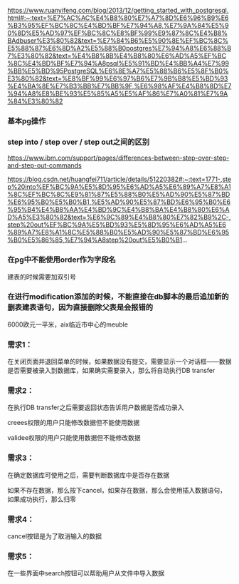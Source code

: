 https://www.ruanyifeng.com/blog/2013/12/getting_started_with_postgresql.html#:~:text=%E7%AC%AC%E4%B8%80%E7%A7%8D%E6%96%B9%E6%B3%95%EF%BC%8C%E4%BD%BF%E7%94%A8,%E7%9A%84%E5%90%8D%E5%AD%97%EF%BC%8C%E8%BF%99%E9%87%8C%E4%B8%BAdbuser%E3%80%82&text=%E7%84%B6%E5%90%8E%EF%BC%8C%E5%88%87%E6%8D%A2%E5%88%B0postgres%E7%94%A8%E6%88%B7%E3%80%82&text=%E4%B8%8B%E4%B8%80%E6%AD%A5%EF%BC%8C%E4%BD%BF%E7%94%A8psql%E5%91%BD%E4%BB%A4%E7%99%BB%E5%BD%95PostgreSQL%E6%8E%A7%E5%88%B6%E5%8F%B0%E3%80%82&text=%E8%BF%99%E6%97%B6%E7%9B%B8%E5%BD%93%E4%BA%8E%E7%B3%BB%E7%BB%9F,%E6%98%AF%E4%B8%8D%E7%94%A8%E8%BE%93%E5%85%A5%E5%AF%86%E7%A0%81%E7%9A%84%E3%80%82

### 基本pg操作

### step into / step over / step out之间的区别

https://www.ibm.com/support/pages/differences-between-step-over-step-and-step-out-commands

https://blog.csdn.net/huangfei711/article/details/51220382#:~:text=1771-,step%20into%EF%BC%9A%E5%8D%95%E6%AD%A5%E6%89%A7%E8%A1%8C%EF%BC%8C%E9%81%87%E5%88%B0%E5%AD%90%E5%87%BD%E6%95%B0%E5%B0%B1,%E5%AD%90%E5%87%BD%E6%95%B0%E6%95%B4%E4%B8%AA%E4%BD%9C%E4%B8%BA%E4%B8%80%E6%AD%A5%E3%80%82&text=%E6%9C%89%E4%B8%80%E7%82%B9%2C-,step%20out%EF%BC%9A%E5%BD%93%E5%8D%95%E6%AD%A5%E6%89%A7%E8%A1%8C%E5%88%B0%E5%AD%90%E5%87%BD%E6%95%B0%E5%86%85,%E7%94%A8step%20out%E5%B0%B1...



### 在pg中不能使用order作为字段名

建表的时候需要加双引号



### 在进行modification添加的时候，不能直接在db脚本的最后追加新的删表建表语句，因为直接删除父表是会报错的



6000欧元一平米，aix临近市中心的meuble



### 需求1：

在关闭页面并退回菜单的时候，如果数据没有提交，需要显示一个对话框——数据是否需要被录入到数据库，如果确实需要录入，那么将自动执行DB transfer

### 需求2：

在执行DB transfer之后需要返回状态告诉用户数据是否成功录入

creees权限的用户只能修改数据但不能使用数据

validee权限的用户只能使用数据但不能修改数据



### 需求3：

在确定数据库可使用之后，需要判断数据库中是否存在数据

如果不存在数据，那么按下cancel，如果存在数据，那么会使用插入数据语句，如果成功执行，那么归零

### 需求4：

cancel按钮是为了取消输入的数据

### 需求5：

在一些界面中search按钮可以帮助用户从文件中导入数据